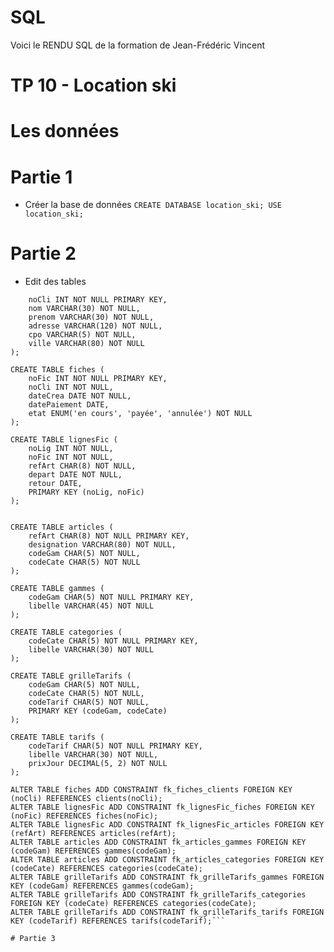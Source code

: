 # SQL
Voici le RENDU SQL de la formation de Jean-Frédéric Vincent

# TP 10 - Location ski
# Les données

# Partie 1
- Créer la base de données
```CREATE DATABASE location_ski; USE location_ski;```

# Partie 2
- Edit des tables

```CREATE TABLE clients (
    noCli INT NOT NULL PRIMARY KEY,
    nom VARCHAR(30) NOT NULL,
    prenom VARCHAR(30) NOT NULL,
    adresse VARCHAR(120) NOT NULL,
    cpo VARCHAR(5) NOT NULL,
    ville VARCHAR(80) NOT NULL
);

CREATE TABLE fiches (
    noFic INT NOT NULL PRIMARY KEY,
    noCli INT NOT NULL,
    dateCrea DATE NOT NULL,
    datePaiement DATE,
    etat ENUM('en cours', 'payée', 'annulée') NOT NULL
);

CREATE TABLE lignesFic (
    noLig INT NOT NULL,
    noFic INT NOT NULL,
    refArt CHAR(8) NOT NULL,
    depart DATE NOT NULL,
    retour DATE,
    PRIMARY KEY (noLig, noFic)
); 


CREATE TABLE articles (
    refArt CHAR(8) NOT NULL PRIMARY KEY,
    designation VARCHAR(80) NOT NULL,
    codeGam CHAR(5) NOT NULL,
    codeCate CHAR(5) NOT NULL
);

CREATE TABLE gammes (
    codeGam CHAR(5) NOT NULL PRIMARY KEY,
    libelle VARCHAR(45) NOT NULL
);

CREATE TABLE categories (
    codeCate CHAR(5) NOT NULL PRIMARY KEY,
    libelle VARCHAR(30) NOT NULL
);

CREATE TABLE grilleTarifs (
    codeGam CHAR(5) NOT NULL,
    codeCate CHAR(5) NOT NULL,
    codeTarif CHAR(5) NOT NULL,
    PRIMARY KEY (codeGam, codeCate)
);

CREATE TABLE tarifs (
    codeTarif CHAR(5) NOT NULL PRIMARY KEY,
    libelle VARCHAR(30) NOT NULL,
    prixJour DECIMAL(5, 2) NOT NULL
);

ALTER TABLE fiches ADD CONSTRAINT fk_fiches_clients FOREIGN KEY (noCli) REFERENCES clients(noCli);
ALTER TABLE lignesFic ADD CONSTRAINT fk_lignesFic_fiches FOREIGN KEY (noFic) REFERENCES fiches(noFic);
ALTER TABLE lignesFic ADD CONSTRAINT fk_lignesFic_articles FOREIGN KEY (refArt) REFERENCES articles(refArt);
ALTER TABLE articles ADD CONSTRAINT fk_articles_gammes FOREIGN KEY (codeGam) REFERENCES gammes(codeGam);
ALTER TABLE articles ADD CONSTRAINT fk_articles_categories FOREIGN KEY (codeCate) REFERENCES categories(codeCate);
ALTER TABLE grilleTarifs ADD CONSTRAINT fk_grilleTarifs_gammes FOREIGN KEY (codeGam) REFERENCES gammes(codeGam);
ALTER TABLE grilleTarifs ADD CONSTRAINT fk_grilleTarifs_categories FOREIGN KEY (codeCate) REFERENCES categories(codeCate);
ALTER TABLE grilleTarifs ADD CONSTRAINT fk_grilleTarifs_tarifs FOREIGN KEY (codeTarif) REFERENCES tarifs(codeTarif);```

# Partie 3
